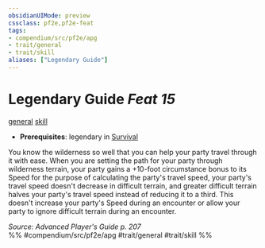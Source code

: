 ```yaml
---
obsidianUIMode: preview
cssclass: pf2e,pf2e-feat
tags:
- compendium/src/pf2e/apg
- trait/general
- trait/skill
aliases: ["Legendary Guide"]
---
```

# Legendary Guide  *Feat 15*  
[general](../../rules/traits/general.md)  [skill](../../rules/traits/skill.md)  

- **Prerequisites**: legendary in [Survival](../skills.md#Survival)

You know the wilderness so well that you can help your party travel through it with ease. When you are setting the path for your party through wilderness terrain, your party gains a +10-foot circumstance bonus to its Speed for the purpose of calculating the party's travel speed, your party's travel speed doesn't decrease in difficult terrain, and greater difficult terrain halves your party's travel speed instead of reducing it to a third. This doesn't increase your party's Speed during an encounter or allow your party to ignore difficult terrain during an encounter.

*Source: Advanced Player's Guide p. 207*  
%% #compendium/src/pf2e/apg #trait/general #trait/skill %%